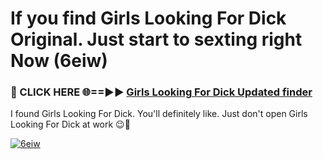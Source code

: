 # If you find Girls Looking For Dick Original. Just start to sexting right Now (6eiw)

<h3>🔴 CLICK HERE 🌐==►► <a href="https://tinyurl.com/mtbk5fxa" rel="nofollow">Girls Looking For Dick Updated finder</a></h3>

I found Girls Looking For Dick. You'll definitely like. Just don't open Girls Looking For Dick at work 😉💬

[![6eiw](https://i.imgur.com/Q8WKrnY.jpeg)](https://tinyurl.com/mtbk5fxa)
